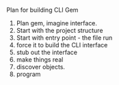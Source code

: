 Plan for building CLI Gem

1. Plan gem, imagine interface.
2. Start with the project structure
3. Start with entry point - the file run
4. force it to build the CLI interface
5. stub out the interface
6. make things real
7. discover objects.
8. program

